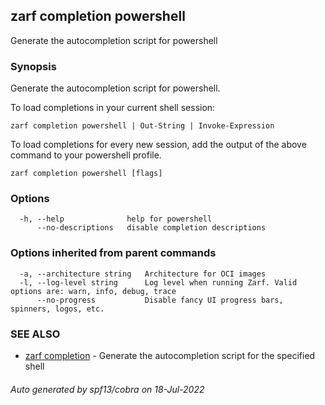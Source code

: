 ## zarf completion powershell

Generate the autocompletion script for powershell

### Synopsis

Generate the autocompletion script for powershell.

To load completions in your current shell session:

	zarf completion powershell | Out-String | Invoke-Expression

To load completions for every new session, add the output of the above command
to your powershell profile.


```
zarf completion powershell [flags]
```

### Options

```
  -h, --help              help for powershell
      --no-descriptions   disable completion descriptions
```

### Options inherited from parent commands

```
  -a, --architecture string   Architecture for OCI images
  -l, --log-level string      Log level when running Zarf. Valid options are: warn, info, debug, trace
      --no-progress           Disable fancy UI progress bars, spinners, logos, etc.
```

### SEE ALSO

* [zarf completion](zarf_completion.md)	 - Generate the autocompletion script for the specified shell

###### Auto generated by spf13/cobra on 18-Jul-2022
